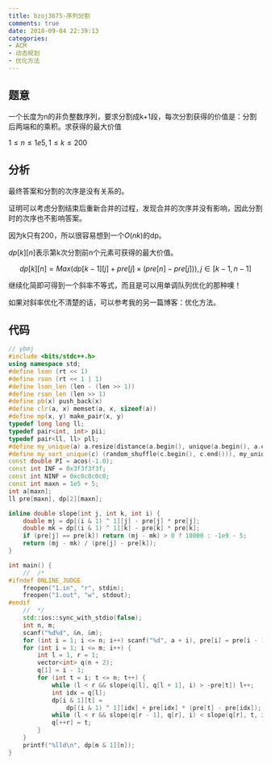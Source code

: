 ```yaml
---
title: bzoj3675-序列分割
comments: true
date: 2018-09-04 22:39:13
categories:
- ACM
- 动态规划
- 优化方法
---
```


## 题意
一个长度为n的非负整数序列，要求分割成k+1段，每次分割获得的价值是：分割后两端和的乘积。求获得的最大价值

$1 \leq n \leq 1e5, 1 \leq k \leq 200$

## 分析
最终答案和分割的次序是没有关系的。

证明可以考虑分割结束后重新合并的过程，发现合并的次序并没有影响，因此分割时的次序也不影响答案。

因为k只有200，所以很容易想到一个$O(nk)$的dp。

$dp[k][n]$表示第k次分割前n个元素可获得的最大价值。

$$dp[k][n] = Max( dp[k-1][j] + pre[j] \times ( pre[n] - pre[j])), j \in [k-1,n-1]$$

继续化简即可得到一个斜率不等式，而且是可以用单调队列优化的那种噢！ 

如果对斜率优化不清楚的话，可以参考我的另一篇博客：优化方法。

## 代码
```cpp
// ybmj
#include <bits/stdc++.h>
using namespace std;
#define lson (rt << 1)
#define rson (rt << 1 | 1)
#define lson_len (len - (len >> 1))
#define rson_len (len >> 1)
#define pb(x) push_back(x)
#define clr(a, x) memset(a, x, sizeof(a))
#define mp(x, y) make_pair(x, y)
typedef long long ll;
typedef pair<int, int> pii;
typedef pair<ll, ll> pll;
#define my_unique(a) a.resize(distance(a.begin(), unique(a.begin(), a.end())))
#define my_sort_unique(c) (random_shuffle(c.begin(), c.end())), my_unique(c)
const double PI = acos(-1.0);
const int INF = 0x3f3f3f3f;
const int NINF = 0xc0c0c0c0;
const int maxn = 1e5 + 5;
int a[maxn];
ll pre[maxn], dp[2][maxn];

inline double slope(int j, int k, int i) {
    double mj = dp[(i & 1) ^ 1][j] - pre[j] * pre[j];
    double mk = dp[(i & 1) ^ 1][k] - pre[k] * pre[k];
    if (pre[j] == pre[k]) return (mj - mk) > 0 ? 10000 : -1e9 - 5;
    return (mj - mk) / (pre[j] - pre[k]);
}

int main() {
    //	/*
#ifndef ONLINE_JUDGE
    freopen("1.in", "r", stdin);
    freopen("1.out", "w", stdout);
#endif
    //	*/
    std::ios::sync_with_stdio(false);
    int n, m;
    scanf("%d%d", &n, &m);
    for (int i = 1; i <= n; i++) scanf("%d", a + i), pre[i] = pre[i - 1] + a[i];
    for (int i = 1; i <= m; i++) {
        int l = 1, r = 1;
        vector<int> q(n + 2);
        q[1] = i - 1;
        for (int t = i; t <= n; t++) {
            while (l < r && slope(q[l], q[l + 1], i) > -pre[t]) l++;
            int idx = q[l];
            dp[i & 1][t] =
                dp[(i & 1) ^ 1][idx] + pre[idx] * (pre[t] - pre[idx]);
            while (l < r && slope(q[r - 1], q[r], i) < slope(q[r], t, i)) r--;
            q[++r] = t;
        }
    }
    printf("%lld\n", dp[m & 1][n]);
}
```